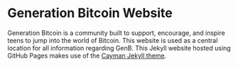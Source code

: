 # Generation Bitcoin Website
Generation Bitcoin is a community built to support, encourage, and inspire teens to jump into the world of Bitcoin. This website is used as a central location for all information regarding GenB.
This Jekyll website hosted using GitHub Pages makes use of the [Cayman Jekyll theme](https://github.com/pages-themes/cayman).
